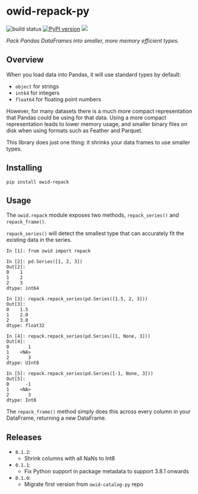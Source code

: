 # owid-repack-py

![build status](https://github.com/owid/owid-repack-py/actions/workflows/python-package.yml/badge.svg)
[![PyPI version](https://badge.fury.io/py/owid-repack.svg)](https://badge.fury.io/py/owid-repack)
![](https://img.shields.io/badge/python-3.8|3.9|3.10|3.11-blue.svg)

_Pack Pandas DataFrames into smaller, more memory efficient types._

## Overview

When you load data into Pandas, it will use standard types by default:

- `object` for strings
- `int64` for integers
- `float64` for floating point numbers

However, for many datasets there is a much more compact representation that Pandas could be using for that data. Using a more compact representation leads to lower memory usage, and smaller binary files on disk when using formats such as Feather and Parquet.

This library does just one thing: it shrinks your data frames to use smaller types.

## Installing

`pip install owid-repack`

## Usage

The `owid.repack` module exposes two methods, `repack_series()` and `repack_frame()`.

`repack_series()` will detect the smallest type that can accurately fit the existing data in the series.

```ipython
In [1]: from owid import repack

In [2]: pd.Series([1, 2, 3])
Out[2]:
0    1
1    2
2    3
dtype: int64

In [3]: repack.repack_series(pd.Series([1.5, 2, 3]))
Out[3]:
0    1.5
1    2.0
2    3.0
dtype: float32

In [4]: repack.repack_series(pd.Series([1, None, 3]))
Out[4]:
0       1
1    <NA>
2       3
dtype: UInt8

In [5]: repack.repack_series(pd.Series([-1, None, 3]))
Out[5]:
0      -1
1    <NA>
2       3
dtype: Int8
```

The `repack_frame()` method simply does this across every column in your DataFrame, returning a new DataFrame.

## Releases

- `0.1.2`:
    - Shrink columns with all NaNs to Int8
- `0.1.1`:
    - Fix Python support in package metadata to support 3.8.1 onwards
- `0.1.0`:
  - Migrate first version from `owid-catalog-py` repo

